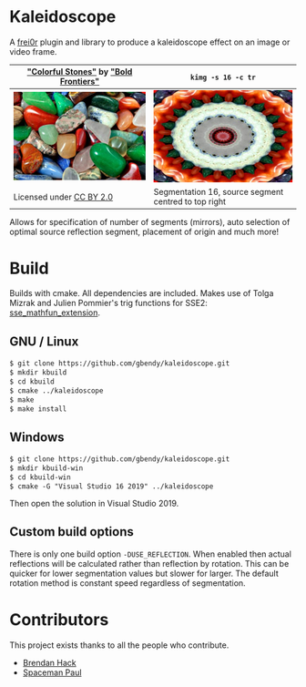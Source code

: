 # Kaleidoscope

A [frei0r](https://frei0r.dyne.org "frei0r") plugin and library to produce a kaleidoscope effect on an image or video frame.


| ["Colorful Stones"](https://www.flickr.com/photos/82955120@N05/7995277667 "Colorful Stones") by ["Bold Frontiers"](https://www.flickr.com/photos/82955120@N05 "Bold Frontiers") | `kimg -s 16 -c tr` |
| - | - |
| [![Colorful Stones](images/colorful_stones-400.jpg)](images/colorful_stones.jpg)  | [![Kaleidoscoped Colorful Stones](images/colorful_stones-tr16-400.jpg)](images/colorful_stones-tr16.jpg)  |
|Licensed under [CC BY 2.0](https://creativecommons.org/licenses/by/2.0/?ref=ccsearch&atype=html "CC BY 2.0") | Segmentation 16, source segment centred to top right|

Allows for specification of number of segments (mirrors), auto selection of optimal source reflection segment, placement of origin and much more!

# Build

Builds with cmake. All dependencies are included. Makes use of Tolga Mizrak and Julien Pommier's trig functions for 
SSE2: [sse_mathfun_extension](https://github.com/to-miz/sse_mathfun_extension "sse_mathfn_extension").

## GNU / Linux

```
$ git clone https://github.com/gbendy/kaleidoscope.git
$ mkdir kbuild
$ cd kbuild
$ cmake ../kaleidoscope
$ make
$ make install
```

## Windows

```
$ git clone https://github.com/gbendy/kaleidoscope.git
$ mkdir kbuild-win
$ cd kbuild-win
$ cmake -G "Visual Studio 16 2019" ../kaleidoscope
```

Then open the solution in Visual Studio 2019.

## Custom build options

There is only one build option `-DUSE_REFLECTION`. When enabled then actual reflections will be calculated rather than reflection by rotation. This can be quicker for lower segmentation values but slower for larger. The default rotation method is constant speed regardless of segmentation.

# Contributors

This project exists thanks to all the people who contribute.

- [Brendan Hack](https://github.com/gbendy "Brendan Hack")
- [Spaceman Paul](https://github.com/SpacemanPaul "Spaceman Paul")
